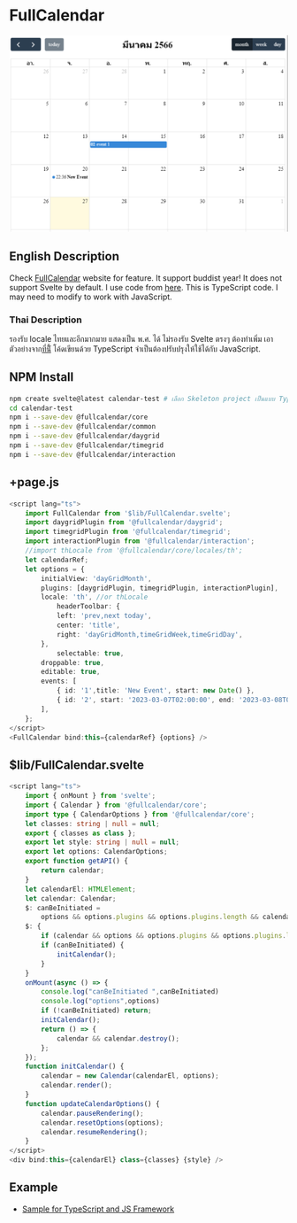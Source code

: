 
# FullCalendar
![FullCalendar Buddist Calendar](img/FullCalendarTH.png)
## English Description
Check [FullCalendar](https://fullcalendar.io) website for feature. It support buddist year! 
It does not support Svelte by default. I use code from [here](https://github.com/YogliB/svelte-fullcalendar/issues/804#issuecomment-1471639707). This is TypeScript code. I may need to modify to work with JavaScript.

### Thai Description
รองรับ locale ไทยและอีกมากมาย  แสดงเป็น พ.ศ. ได้ ไม่รองรับ Svelte ตรงๆ ต้องทำเพิ่ม เอาตัวอย่างจาก[ที่นี้ั](https://github.com/YogliB/svelte-fullcalendar/issues/804#issuecomment-1471639707) โค้ดเขียนด้วย TypeScript จำเป็นต้องปรับปรุงให้ใช้ได้กับ JavaScript.

## NPM Install
``` bash
npm create svelte@latest calendar-test # เลือก Skeleton project เป็นแบบ TypeScript
cd calendar-test
npm i --save-dev @fullcalendar/core
npm i --save-dev @fullcalendar/common
npm i --save-dev @fullcalendar/daygrid
npm i --save-dev @fullcalendar/timegrid
npm i --save-dev @fullcalendar/interaction
```
## +page.js
``` ts
<script lang="ts">
	import FullCalendar from '$lib/FullCalendar.svelte';
	import daygridPlugin from '@fullcalendar/daygrid';
	import timegridPlugin from '@fullcalendar/timegrid';
	import interactionPlugin from '@fullcalendar/interaction';
	//import thLocale from '@fullcalendar/core/locales/th';
	let calendarRef;
	let options = {
		initialView: 'dayGridMonth',
		plugins: [daygridPlugin, timegridPlugin, interactionPlugin],
		locale: 'th', //or thLocale
            headerToolbar: {
			left: 'prev,next today',
			center: 'title',
			right: 'dayGridMonth,timeGridWeek,timeGridDay',
		},
            selectable: true,
		droppable: true,
		editable: true,
		events: [
			{ id: '1',title: 'New Event', start: new Date() },
            { id: '2', start: '2023-03-07T02:00:00', end: '2023-03-08T07:00:00', title: 'event 1' },
		],
	};
</script>
<FullCalendar bind:this={calendarRef} {options} />
```
## $lib/FullCalendar.svelte
``` ts
<script lang="ts">
	import { onMount } from 'svelte';
	import { Calendar } from '@fullcalendar/core';
	import type { CalendarOptions } from '@fullcalendar/core';
	let classes: string | null = null;
	export { classes as class };
	export let style: string | null = null;
	export let options: CalendarOptions;
	export function getAPI() {
		return calendar;
	}
	let calendarEl: HTMLElement;
	let calendar: Calendar;
	$: canBeInitiated =
		options && options.plugins && options.plugins.length && calendarEl && !calendar;
	$: {
		if (calendar && options && options.plugins && options.plugins.length) updateCalendarOptions();
		if (canBeInitiated) {
			initCalendar();
		}
	}
	onMount(async () => {
		console.log("canBeInitiated ",canBeInitiated)
		console.log("options",options)
		if (!canBeInitiated) return;
		initCalendar();
		return () => {
			calendar && calendar.destroy();
		};
	});
	function initCalendar() {
		calendar = new Calendar(calendarEl, options);
		calendar.render();
	}
	function updateCalendarOptions() {
		calendar.pauseRendering();
		calendar.resetOptions(options);
		calendar.resumeRendering();
	}
</script>
<div bind:this={calendarEl} class={classes} {style} />
```

## Example
- [Sample for TypeScript and JS Framework](https://github.com/fullcalendar/fullcalendar-examples/blob/main/typescript-scheduler/src/index.ts)